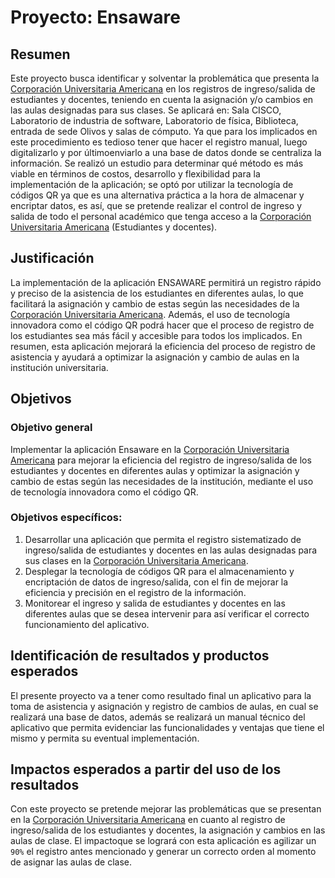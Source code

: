 # Proyecto: Ensaware
## Resumen
Este   proyecto   busca   identificar   y   solventar   la   problemática   que   presenta   la [Corporación Universitaria Americana](https://americana.edu.co/) en los registros de ingreso/salida de estudiantes y docentes, teniendo en cuenta la asignación y/o cambios en las aulas designadas para sus clases. Se aplicará en: Sala CISCO, Laboratorio de industria de software, Laboratorio de física, Biblioteca, entrada de sede Olivos y salas de cómputo. Ya  que  para  los  implicados  en  este  procedimiento  es  tedioso  tener  que  hacer  el registro manual, luego digitalizarlo y por últimoenviarlo a una base de datos donde se  centraliza  la  información.  Se  realizó  un  estudio  para  determinar  qué  método  es más viable en términos de costos, desarrollo y flexibilidad para la implementación de la aplicación; se optó por utilizar la tecnología de códigos QR ya que es una alternativa práctica a la hora de almacenar y encriptar datos, es así, que se pretende realizar el control de ingreso y salida de todo el personal académico que tenga acceso a la [Corporación Universitaria Americana](https://americana.edu.co/) (Estudiantes y docentes).

## Justificación
La implementación de la aplicación ENSAWARE permitirá un registro rápido y preciso de la asistencia de los estudiantes en diferentes aulas, lo que facilitará la asignación y cambio de estas según las necesidades de la [Corporación Universitaria Americana](https://americana.edu.co/). Además,  el  uso  de  tecnología  innovadora  como  el  código  QR  podrá  hacer  que  el proceso  de  registro  de  los  estudiantes  sea  más  fácil  y  accesible  para  todos  los implicados. En resumen, esta aplicación mejorará la eficiencia del proceso de registro de asistencia y ayudará a optimizar la asignación y cambio de aulas en la institución universitaria.

## Objetivos

### Objetivo general
Implementar  la  aplicación  Ensaware  en  la [Corporación Universitaria Americana](https://americana.edu.co/) para mejorar la eficiencia del registro de ingreso/salida de los estudiantes y docentes en diferentes aulas y optimizar la asignación y cambio de estas según las necesidades de la institución, mediante el uso de tecnología innovadora como el código QR.

### Objetivos específicos:
1. Desarrollar  una  aplicación  que  permita  el  registro  sistematizado  de  ingreso/salida de estudiantes y docentes en las aulas designadas para sus clases en la [Corporación Universitaria Americana](https://americana.edu.co/).
2. Desplegar la tecnología de códigos QR para el almacenamiento y encriptación de datos de ingreso/salida, con el fin de mejorar la eficiencia y precisión en el registro de la información.
3. Monitorear el ingreso y salida de estudiantes y docentes en las diferentes aulas que  se  desea  intervenir  para  así  verificar  el  correcto  funcionamiento  del aplicativo.

## Identificación de resultados y productos esperados
El presente proyecto va a tener como resultado final un aplicativo para la toma de asistencia y asignación y registro de cambios de aulas, en cual se realizará una base de datos, además se realizará un manual técnico del aplicativo que permita evidenciar las funcionalidades y ventajas que tiene el mismo y permita su eventual implementación.

## Impactos esperados a partir del uso de los resultados
Con este proyecto se pretende mejorar las problemáticas que se presentan en la [Corporación Universitaria Americana](https://americana.edu.co/) en cuanto al registro de ingreso/salida de los estudiantes y docentes, la asignación y cambios en las aulas de clase. El impactoque se logrará con esta aplicación es agilizar un `90%` el registro antes mencionado y generar un correcto orden al momento de asignar las aulas de clase.
